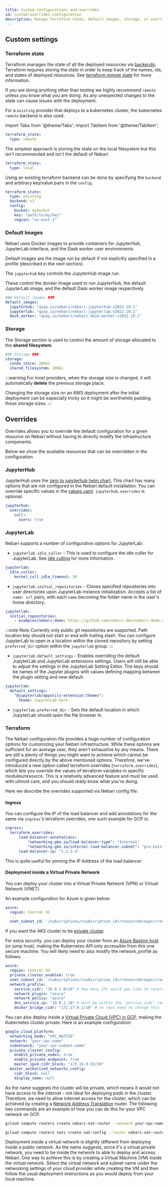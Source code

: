 ```yaml
---
title: Custom configurations and overrides
id: custom-overrides-configuration
description: Manage Terraform state, default images, storage, or override config.
---
```


## Custom settings

### Terraform state

Terraform manages the state of all the deployed resources via [backends](https://www.terraform.io/language/settings/backends). Terraform requires storing the state in order to keep
track of the names, ids, and states of deployed resources. See [terraform remote state](https://www.terraform.io/language/state/remote) for more information.

If you are doing anything other than testing we highly recommend `remote` unless you know what you
are doing. As any unexpected changes to the state can cause issues with the deployment.

For a `existing` provider that deploys to a kubernetes cluster, the kubernetes `remote` backend is also used.

import Tabs from '@theme/Tabs';
import TabItem from '@theme/TabItem';

<Tabs>

<TabItem value="remote" label="Remote" default="true" >

```yaml
terraform_state:
  type: remote
```

</TabItem>

<TabItem value="local" label="Local" >

The simplest approach is storing the state on the local filesystem but this isn't recommended and isn't the default of Nebari.

```yaml
terraform_state:
  type: local
```

</TabItem>

<TabItem value="existing" label="Existing" >

Using an existing terraform backend can be done by specifying the `backend` and arbitrary key/value pairs in the `config`.

```yaml
terraform_state:
  type: existing
  backend: s3
  config:
    bucket: mybucket
    key: "path/to/my/key"
    region: "us-east-1"
```

</TabItem>

</Tabs>

### Default Images

Nebari uses Docker images to provide containers for JupyterHub, JupyterLab interface, and the Dask worker user environments.

Default images are the image run by default if not explicitly specified in a profile (described in the next section).

The `jupyterhub` key controls the JupyterHub image run.

These control the docker image used to run JupyterHub, the default JupyterLab image, and the default Dask worker image respectively.

```yaml
### Default images ###
default_images:
  jupyterhub: "quay.io/nebari/nebari-jupyterhub:v2022.10.1"
  jupyterlab: "quay.io/nebari/nebari-jupyterlab:v2022.10.1"
  dask_worker: "quay.io/nebari/nebari-dask-worker:v2022.10.1"
```

### Storage

The Storage section is used to control the amount of storage allocated to the **shared filesystem**.

```yaml
### Storage ###
storage:
  conda_store: 200Gi
  shared_filesystem: 200Gi
```

:::warning
For most providers, when the storage size is changed, it will automatically **delete** the previous storage place.

Changing the storage size on an AWS deployment after the initial deployment can be especially tricky so it might be worthwhile padding these storage sizes.
:::

## Overrides

Overrides allows you to override the default configuration for a given resource on Nebari without having to directly modify the infrastructure components.

Below we show the available resources that can be overridden in the configuration.

### JupyterHub

JupyterHub uses the [zero to jupyterhub helm chart](https://github.com/jupyterhub/zero-to-jupyterhub-k8s/). This chart has many options that are not configured in the Nebari default
installation. You can override specific values in the [values.yaml](https://github.com/jupyterhub/zero-to-jupyterhub-k8s/blob/main/jupyterhub/values.yaml). `jupyterhub.overrides`
is optional.

```yaml
jupyterhub:
  overrides:
    cull:
      users: true
```

### JupyterLab

Nebari supports a number of configuration options for JupyterLab:

- `jupyterlab.idle_culler` - This is used to configure the idle culler for JupyterLab. See [idle culling](/docs/how-tos/idle-culling) for more information.

```yaml
jupyterlab:
  idle_culler:
    kernel_cull_idle_timeout: 30
```

- `jupyterlab.initial_repositories` - Clones specified repositories into user directories upon JupyterLab instance initialization. Accepts a list of `name: url` pairs, with each `name` becoming the folder name in the user's home directory.

```yaml
jupyterlab:
  initial_repositories:
    - examples/nebari-demo: https://github.com/nebari-dev/nebari-demo.git
```

:::note Note
Currently only public git repositories are supported. Path location key should not start or end with trailing slash.
You can configure JupyterLab to open in a location within the cloned repository by setting `preferred_dir` option within the `jupyterlab` group.
:::


- `jupyterlab.default_settings` - Enables overriding the default JupyterLab and JupyterLab extensions settings. Users will still be able to adjust the settings in the JupyterLab Setting Editor. The keys should be names of the Jupyter plugins with values defining mapping between the plugin setting and new default.

```yaml
jupyterlab:
  default_settings:
    "@jupyterlab/apputils-extension:themes":
      theme: JupyterLab Dark
```

- `jupyterlab.preferred_dir` - Sets the default location in which JupyterLab should open the file browser in.

### Terraform

The Nebari configuration file provides a huge number of configuration options for customizing your Nebari infrastructure. While these options are sufficient for an average user, they
aren't exhaustive by any means. There are still a plenty of things you might want to achieve which cannot be configured directly by the above mentioned options. Therefore, we've
introduced a new option called terraform overrides (`terraform_overrides`), which lets you override the values of terraform variables in specific modules/resource. This is a
relatively advanced feature and must be used with utmost care, and you should really know what you're doing.

Here we describe the overrides supported via Nebari config file:

#### Ingress

You can configure the IP of the load balancer and add annotations for the same via `ingress`'s terraform overrides, one such example for GCP is:

```yaml
ingress:
  terraform_overrides:
      load-balancer-annotations:
          "networking.gke.io/load-balancer-type": "Internal"
          "networking.gke.io/internal-load-balancer-subnet": "pre-existing-subnet"
      load-balancer-ip: "1.2.3.4"
```

This is quite useful for pinning the IP Address of the load balancer.

#### Deployment inside a Virtual Private Network

<Tabs>

<TabItem value="azure" label="Azure" default="true" >

You can deploy your cluster into a Virtual Private Network (VPN) or Virtual Network (VNET).

An example configuration for Azure is given below:

```yaml
azure:
  region: Central US
  ...
  vnet_subnet_id: '/subscriptions/<subscription_id>/resourceGroups/<resource_group>/providers/Microsoft.Network/virtualNetworks/<vnet-name>/subnets/<subnet-name>'
```

If you want the AKS cluster to be [private cluster](https://learn.microsoft.com/en-us/azure/aks/private-clusters?tabs=azure-portal).

For extra security, you can deploy your cluster from an [Azure Bastion host](https://learn.microsoft.com/en-us/azure/aks/operator-best-practices-network#securely-connect-to-nodes-through-a-bastion-host) (or jump host), making the Kubernetes API only accessible from this one secure machine. You will likely need to also modify the network_profile as follows:

```yaml
azure:
  region: Central US
  private_cluster_enabled: true
  vnet_subnet_id: '/subscriptions/<subscription_id>/resourceGroups/<resource_group>/providers/Microsoft.Network/virtualNetworks/<vnet-name>/subnets/<subnet-name>'
  network_profile:
    service_cidr: "10.0.2.0/24" # how many IPs would you like to reserve for Nebari
    network_plugin: "azure"
    network_policy: "azure"
    dns_service_ip: "10.0.2.10" # must be within the `service_cidr` range from above
    docker_bridge_cidr: "172.17.0.1/16" # no real need to change this

```

</TabItem>

<TabItem value="gcp" label="GCP" default="true" >

You can also deploy inside a [Virtual Private Cloud (VPC) in GCP](https://cloud.google.com/vpc/docs/overview), making the Kubernetes cluster private. Here is an example configuration:

```yaml
google_cloud_platform:
  networking_mode: "VPC_NATIVE"
  network: "your-vpc-name"
  subnetwork: "your-vpc-subnet-name"
  private_cluster_config:
    enable_private_nodes: true
    enable_private_endpoint: true
    master_ipv4_cidr_block: "172.16.0.32/28"
  master_authorized_networks_config:
    cidr_block: null
    display_name: null
```

As the name suggests the cluster will be private, which means it would not have access to the internet - not ideal for deploying pods in the cluster. Therefore, we need
to allow internet access for the cluster, which can be achieved by creating a [Network Address Translation](https://en.wikipedia.org/wiki/Network_address_translation) router. The following two commands are an example of how you can do this for your VPC network on GCP.

```bash
gcloud compute routers create nebari-nat-router --network your-vpc-name --region your-region

gcloud compute routers nats create nat-config --router nebari-nat-router  --nat-all-subnet-ip-ranges --auto-allocate-nat-external-ips --region your-region
```

</TabItem>

</Tabs>

Deployment inside a virtual network is slightly different from deploying inside a public network.
As the name suggests, since it's a virtual private network, you need to be inside the network to able to deploy and access Nebari.
One way to achieve this is by creating a Virtual Machine (VM) inside the virtual network.
Select the virtual network and subnet name under the networking settings of your cloud provider while creating the VM
and then follow the usual deployment instructions as you would deploy from your local machine.
